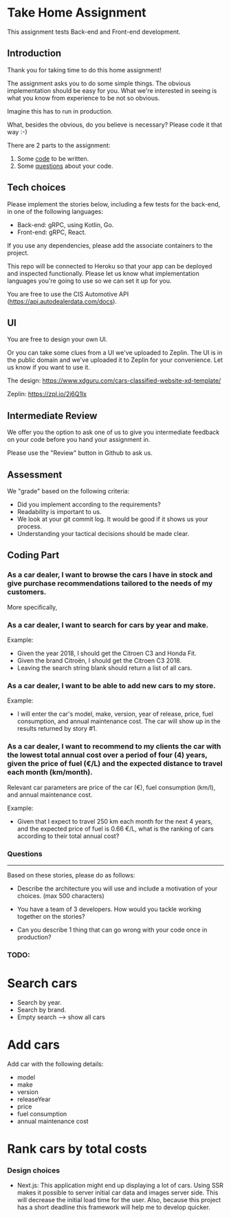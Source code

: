 # Take Home Assignment 

This assignment tests Back-end and Front-end development.

## Introduction

Thank you for taking time to do this home assignment! 

The assignment asks you to do some simple things. The obvious implementation 
should be easy for you. What we're interested in seeing is what you
know from experience to be not so obvious.

Imagine this has to run in production.

What, besides the obvious, do you believe is necessary? Please code it that way :-)

There are 2 parts to the assignment:

1) Some [code](#Coding) to be written.
2) Some [questions](#Questions) about your code.

## Tech choices

Please implement the stories below, including a few tests for the back-end, in one of the following languages: 

- Back-end: gRPC, using Kotlin, Go. 
- Front-end: gRPC, React. 

If you use any dependencies, please add the associate containers to the project.

This repo will be connected to Heroku so that your app can be deployed and inspected functionally. Please let us know what implementation languages you're going to use so we can set it up for you.

You are free to use the CIS Automotive API (https://api.autodealerdata.com/docs).

## UI

You are free to design your own UI. 

Or you can take some clues from a UI we've uploaded to Zeplin. The UI is in the public domain
and we've uploaded it to Zeplin for your convenience. Let us know if you want to use it.

The design: https://www.xdguru.com/cars-classified-website-xd-template/

Zeplin: https://zpl.io/2j6Q1lx



## Intermediate Review

We offer you the option to ask one of us to give you intermediate feedback on your code before you hand your assignment in.

Please use the "Review" button in Github to ask us.


## Assessment

We "grade" based on the following criteria:

* Did you implement according to the requirements?
* Readability is important to us.
* We look at your git commit log. It would be good if it shows us your process.
* Understanding your tactical decisions should be made clear.

## Coding Part

### As a car dealer, I want to browse the cars I have in stock and give purchase recommendations tailored to the needs of my customers.

More specifically,

### As a car dealer, I want to search for cars by year and make.

Example:

- Given the year 2018, I should get the Citroen C3 and Honda Fit.
- Given the brand Citroën, I should get the Citroen C3 2018.
- Leaving the search string blank should return a list of all cars.

### As a car dealer, I want to be able to add new cars to my store.

Example:

* I will enter the car's model, make, version, year of release, price, fuel consumption, and annual maintenance cost. The car will show up in the results returned by story #1.

### As a car dealer, I want to recommend to my clients the car with the lowest total annual cost over a period of four (4) years, given the price of fuel (€/L) and the expected distance to travel each month (km/month).

Relevant car parameters are price of the car (€), fuel consumption (km/l), and annual maintenance cost.

Example:

- Given that I expect to travel 250 km each month for the next 4 years, and the expected
price of fuel is 0.66 €/L, what is the ranking of cars according to their total annual cost?

### Questions
---

Based on these stories, please do as follows:

* Describe the architecture you will use and include a motivation of your choices. (max 500 characters)

* You have a team of 3 developers. How would you tackle working together on the stories?

* Can you describe 1 thing that can go wrong with your code once in production?


### TODO:
# Search cars
* Search by year.
* Search by brand.
* Empty search --> show all cars

# Add cars
Add car with the following details: 
* model
* make
* version
* releaseYear
* price
* fuel consumption
* annual maintenance cost

# Rank cars by total costs

### Design choices
* Next.js: This application might end up displaying a lot of cars. Using SSR makes it possible to server initial car data and images server side. This will decrease the initial load time for the user. 
Also, because this project has a short deadline this framework will help me to develop quicker.
